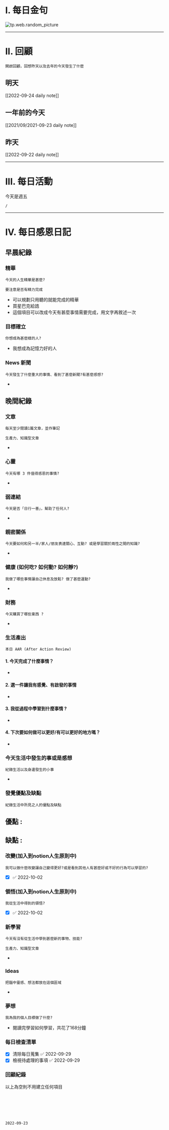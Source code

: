 # I. 每日金句
![tp.web.random_picture](https://images.unsplash.com/photo-1663402989770-4c5bd9254896?crop=entropy&cs=tinysrgb&fit=crop&fm=jpg&h=1080&ixid=MnwxfDB8MXxyYW5kb218MHx8fHx8fHx8MTY2Mzg5MTI0MQ&ixlib=rb-1.2.1&q=80&w=1920) 

---

# II. 回顧
```note-brown
開啟回顧，回想昨天以及去年的今天發生了什麼
```

## 明天
[[2022-09-24 daily note]]

## 一年前的今天
[[2021/09/2021-09-23 daily note]]

## 昨天
[[2022-09-22 daily note]] 


---
# III. 每日活動
今天是週五
```ActivityHistory
/

```

---
# IV. 每日感恩日記
## 早晨紀錄
### 精華
```note-brown
今天的人生精華是甚麼?
```
```note-red
要注意是否有精力完成
```
- 可以規劃只用聽的就能完成的精華
- 買星巴克給誥
- 這個項目可以改成今天有甚麼事情需要完成，用文字再敘述一次

### 目標確立
```note-brown
你想成為甚麼樣的人?
```
- 我想成為記憶力好的人

### News 新聞
```note-brown
今天發生了什麼重大的事情、看到了甚麼新聞?有甚麼感想?
```
- 

## 晚間紀錄
### 文章
```note-brown
每天至少閱讀1篇文章，並作筆記
```

```note-blue
生產力、知識型文章
```
- 

### 心靈
```note-brown
今天有哪 3 件值得感恩的事情?
```
- 

### 弱連結
```note-brown
今天是否「日行一善」，幫助了任何人?
```
- 

### 親密關係
```note-brown
今天要如何和另一半/家人/朋友表達關心、互動? 或是學習關於兩性之間的知識?
```
- 

### 健康 (如何吃? 如何動? 如何靜?)
```note-brown
我做了哪些事情讓自己休息及放鬆? 做了甚麼運動?
```
- 

### 財務
```note-brown
今天購買了哪些東西 ?
```
- 

### 生活產出
```note-brown
本日 AAR (After Action Review)
```

#### 1. 今天完成了什麼事情？ 
- 

#### 2. 選一件讓我有感覺、有啟發的事情 
- 

#### 3. 我從過程中學習到什麼事情 ? 
- 

#### 4. 下次要如何做可以更好/有可以更好的地方嗎？
- 

### 今天生活中發生的事或是感想
```note-brown
紀錄生活以及身邊發生的小事
```
- 

### 發覺優點及缺點
```note-brown
紀錄生活中所見之人的優點及缺點
```
優點 : 
- 

缺點 : 
- 

### 改變(加入到notion人生原則中)
```note-brown
我可以做什麼改變讓自己變得更好?或是看到其他人有甚麼好或不好的行為可以學習的?
```
- [x]  ✅ 2022-10-02

### 領悟(加入到notion人生原則中)
```note-brown
我從生活中得到的領悟?
```
- [x]  ✅ 2022-10-02

### 新學習
```note-brown
今天有沒有從生活中學到甚麼新的事物、技能?
```

```note-blue
生產力、知識型文章
```
- 


### Ideas
```note-brown
把腦中靈感、想法都放在這個區域
```
- 

### 夢想
```note-brown
我為我的個人目標做了什麼?
```
- 閱讀完學習如何學習，共花了168分鐘

### 每日檢查清單
- [x] 清除每日蒐集 ✅ 2022-09-29
- [x] 檢視待處理的事項 ✅ 2022-09-29
 
### 回顧紀錄

以上為空則不用建立任何項目


###  
```
 
```

###  
#### 
```

```
#### 
```

```

#### 

```
2022-09-23
```


